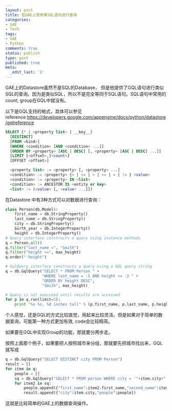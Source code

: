 ```yaml
---
layout: post
title: 在GAE上使用类SQL语句进行查询
categories:
- GAE
- Tech
tags:
- GAE
- Python
comments: true
status: publish
type: post
published: true
meta:
  _edit_last: '1'
---
```

GAE上的Datastore虽然不是SQL的Database， 但是他提供了GQL语句进行类似SQL的查询。因为是类似SQL，所以不是完全等同于SQL语句。SQL语句中常用的count, group在GQL中就没有。

以下是GQL支持的格式，具体可以参见reference <https://developers.google.com/appengine/docs/python/datastore/gqlreference>

``` sql
SELECT [* | <property list> | __key__]
  [DISTINCT]
  [FROM <kind>]
  [WHERE <condition> [AND <condition> ...]]
  [ORDER BY <property> [ASC | DESC] [, <property> [ASC | DESC] ...]]
  [LIMIT [<offset>,]<count>]
  [OFFSET <offset>]

  <property list> := <property> [, <property> ...]
  <condition> := <property> {< | <= | > | >= | = | != } <value>
  <condition> := <property> IN <list>
  <condition> := ANCESTOR IS <entity or key>
  <list> := (<value> [, <value> ...]])
```

在Datastore 中有3种方式可以对数据进行查询：

``` python
class Person(db.Model):
	first_name = db.StringProperty()
	last_name = db.StringProperty()
	city = db.StringProperty()
	birth_year = db.IntegerProperty()
	height = db.IntegerProperty()
# Query interface constructs a query using instance methods
q = Person.all()
q.filter("last_name =", "Smith")
q.filter("height <=", max_height)
q.order("-height")

# GqlQuery interface constructs a query using a GQL query string
q = db.GqlQuery("SELECT * FROM Person " +
                "WHERE last_name = :1 AND height <= :2 " +
                "ORDER BY height DESC",
                "Smith", max_height)

# Query is not executed until results are accessed
for p in q.run(limit=5):
	print "%s %s, %d inches tall" % (p.first_name, p.last_name, p.height)
```

个人感觉，还是GQL的方式比较直觉，用起来比较灵活。但是如果对于简单的数据查询，可能第一种方式更加有效, code会比较精简。

如果要在GQL中实现Group的功能，那就要分两步走。

按照上面那个例子，如果要把人按照城市来分组，那就要先把城市找出来，GQL就写成

``` python
q = db.GqlQuery("SELECT DISTINCT city FROM Person")
result = []
for item in q:
	people = []
	sq = db.GqlQuery("SELECT * FROM person WHERE city = '"+item.city+"'")
	for item2 in sq:
		people.append({"first_name":item2.first_name,"second_name":item2.second_name})
		result.append({"city":item.city,"people":people})
```

这就是比较简单的GAE上的数据查询操作。

